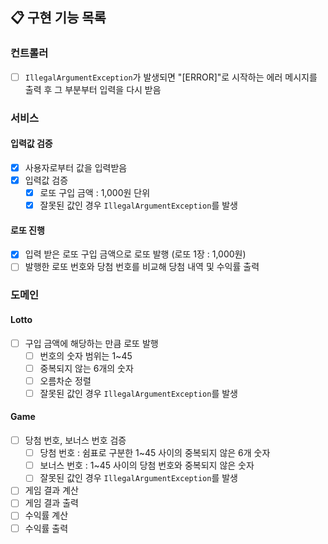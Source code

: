 ## 📋 구현 기능 목록

### 컨트롤러
- [ ] `IllegalArgumentException`가 발생되면 "[ERROR]"로 시작하는 에러 메시지를 출력 후 그 부분부터 입력을 다시 받음

### 서비스

#### 입력값 검증

- [x] 사용자로부터 값을 입력받음
- [x] 입력값 검증
    - [x] 로또 구입 금액 : 1,000원 단위
    - [x] 잘못된 값인 경우 `IllegalArgumentException`를 발생

#### 로또 진행

- [x] 입력 받은 로또 구입 금액으로 로또 발행 (로또 1장 : 1,000원)
- [ ] 발행한 로또 번호와 당첨 번호를 비교해 당첨 내역 및 수익률 출력

### 도메인

#### Lotto

- [ ] 구입 금액에 해당하는 만큼 로또 발행
    - [ ] 번호의 숫자 범위는 1~45
    - [ ] 중복되지 않는 6개의 숫자
    - [ ] 오름차순 정렬
    - [ ] 잘못된 값인 경우 `IllegalArgumentException`를 발생

#### Game

- [ ] 당첨 번호, 보너스 번호 검증
    - [ ] 당첨 번호 : 쉼표로 구분한 1~45 사이의 중복되지 않은 6개 숫자
    - [ ] 보너스 번호 : 1~45 사이의 당첨 번호와 중복되지 않은 숫자
    - [ ] 잘못된 값인 경우 `IllegalArgumentException`를 발생
- [ ] 게임 결과 계산
- [ ] 게임 결과 출력
- [ ] 수익률 계산
- [ ] 수익률 출력